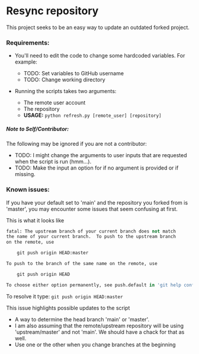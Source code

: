 # Resync repository

This project seeks to be an easy way to update an outdated forked project.


### Requirements:
- You'll need to edit the code to change some hardcoded variables. For example:
    - TODO: Set variables to GitHub username
    - TODO: Change working directory

- Running the scripts takes two arguments:
    - The remote user account
    - The repository
    - **USAGE:** `python refresh.py [remote_user] [repository]`


##### Note to Self/Contributor:
The following may be ignored if you are not a contributor:
- TODO: I might change the arguments to user inputs that are requested when the script is run (hmm...).
- TODO: Make the input an option for if no argument is provided or if missing.


### Known issues:
If you have your default set to 'main' and the repository you forked from is 'master', you may encounter some issues that seem confusing at first.

This is what it looks like
```py
fatal: The upstream branch of your current branch does not match
the name of your current branch.  To push to the upstream branch
on the remote, use

    git push origin HEAD:master

To push to the branch of the same name on the remote, use

    git push origin HEAD

To choose either option permanently, see push.default in 'git help config'.
```
To resolve it type: ```git push origin HEAD:master```

This issue highlights possible updates to the script
- A way to determine the head branch 'main' or 'master'.
- I am also assuming that the remote/upstream repository will be using 'upstream/master' and not 'main'. We should have a chack for that as well.
- Use one or the other when you change branches at the beginning

